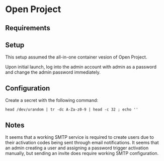 # Open Project

## Requirements

## Setup

This setup assumed the all-in-one container vesion of Open Project.

Upon initial launch, log into the admin account with admin as a password and change the admin password immediately.

## Configuration

Create a secret with the following command:

```
head /dev/urandom | tr -dc A-Za-z0-9 | head -c 32 ; echo ''
```

## Notes

It seems that a working SMTP service is required to create users due to their activation codes being sent through email notifications. It seems that an admin creating a user and assigning a password trigger activation manually, but sending an invite does require working SMTP configuration.
